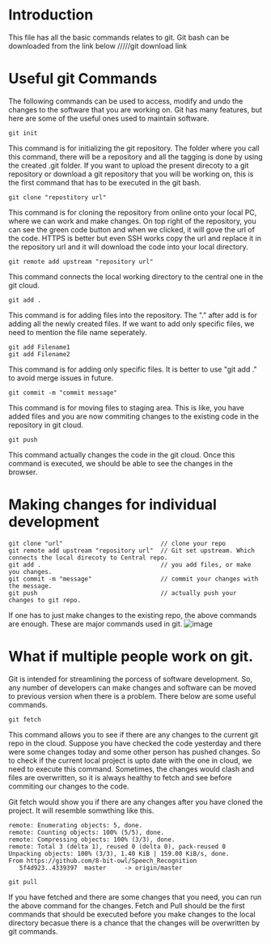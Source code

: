 # Introduction
This file has all the basic commands relates to git. Git bash can be downloaded from the link below
/////git download link


# Useful git Commands
The following commands can be used to access, modify and undo the changes to the software that you are working on. Git has many features, but here are some of the useful ones used to maintain software.

```
git init
```
This command is for initializing the git repository. The folder where you call this command, there will be a repository and all the tagging is done by using the created .git folder.
If you want to upload the present direcoty to a git repository or download a git repository that you will be working on, this is the first command that has to be executed in the git bash.

```
git clone "repostitory url"
```
This command is for cloning the repository from online onto your local PC, where we can work and make changes. On top right of the repository, you can see the green code button and when we clicked, it will gove the url of the code. HTTPS is better but even SSH works copy the url and replace it in the repository url and it will download the code into your local directory.

```
git remote add upstream "repository url"
```
This command connects the local working directory to the central one in the git cloud.

```
git add .
```
This command is for adding files into the repository. The "." after add is for adding all the newly created files. If we want to add only specific files, we need to mention the file name seperately.

```
git add Filename1
git add Filename2
```
This command is for adding only specific files. It is better to use "git add ." to avoid merge issues in future.

```
git commit -m "commit message"
```
This command is for moving files to staging area. This is like, you have added files and you are now commiting changes to the existing code in the repository in git cloud.

```
git push
```
This command actually changes the code in the git cloud. Once this command is executed, we should be able to see the changes in the browser.

# Making changes for individual development
```
git clone "url"                           // clone your repo
git remote add upstream "repository url"  // Git set upstream. Which connects the local direcoty to Central repo.
git add .                                 // you add files, or make you changes.
git commit -m "message"                   // commit your changes with the message.
git push                                  // actually push your changes to git repo.
```
If one has to just make changes to the existing repo, the above commands are enough. These are major commands used in git.
![image](https://user-images.githubusercontent.com/20287036/129835495-286cb9b2-148c-425b-b092-c55f095eaace.png)

# What if multiple people work on git.
Git is intended for streamlining the porcess of software development. So, any number of developers can make changes and software can be moved to previous version when there is a problem. There below are some useful commands.

```
git fetch
```
This command allows you to see if there are any changes to the current git repo in the cloud. Suppose you have checked the code yesterday and there were some changes today and some other person has pushed changes. So to check if the current local project is upto date with the one in cloud, we need to execute this command. Sometimes, the changes would clash and files are overwritten, so it is always healthy to fetch and see before commiting our changes to the code.

Git fetch would show you if there are any changes after you have cloned the project. It will resemble somwthing like this.
```
remote: Enumerating objects: 5, done.
remote: Counting objects: 100% (5/5), done.
remote: Compressing objects: 100% (3/3), done.
remote: Total 3 (delta 1), reused 0 (delta 0), pack-reused 0
Unpacking objects: 100% (3/3), 1.40 KiB | 159.00 KiB/s, done.
From https://github.com/8-bit-owl/Speech_Recognition
   5f4d923..4339397  master     -> origin/master
```

```
git pull
```
If you have fetched and there are some changes that you need, you can run the above command for the changes. Fetch and Pull should be the first commands that should be executed before you make changes to the local directory becasue there is a chance that the changes will be overwritten by git commands.




